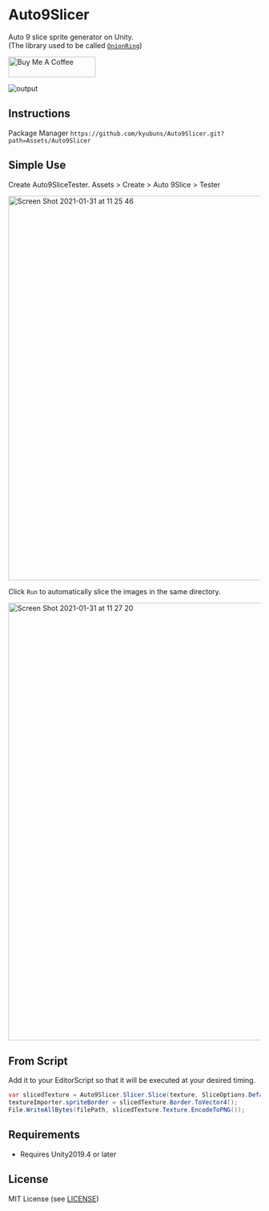 # Auto9Slicer
Auto 9 slice sprite generator on Unity.  
(The library used to be called [`OnionRing`](https://github.com/kyubuns/Auto9Slicer/tree/onionring))

<a href="https://www.buymeacoffee.com/kyubuns" target="_blank"><img src="https://cdn.buymeacoffee.com/buttons/default-orange.png" alt="Buy Me A Coffee" height="41" width="174"></a>

![output](https://user-images.githubusercontent.com/961165/106372768-5c612480-63b6-11eb-9ff8-04394f6bb70b.gif)

## Instructions

Package Manager `https://github.com/kyubuns/Auto9Slicer.git?path=Assets/Auto9Slicer`

## Simple Use

Create Auto9SliceTester. Assets > Create > Auto 9Slice > Tester

<img width="768" alt="Screen Shot 2021-01-31 at 11 25 46" src="https://user-images.githubusercontent.com/961165/106372836-135da000-63b7-11eb-85ad-d5fc9e6ee655.png">

Click `Run` to automatically slice the images in the same directory.

<img width="874" alt="Screen Shot 2021-01-31 at 11 27 20" src="https://user-images.githubusercontent.com/961165/106372854-4e5fd380-63b7-11eb-9b48-25105fc02edf.png">

## From Script

Add it to your EditorScript so that it will be executed at your desired timing.

```csharp
var slicedTexture = Auto9Slicer.Slicer.Slice(texture, SliceOptions.Default);
textureImporter.spriteBorder = slicedTexture.Border.ToVector4();
File.WriteAllBytes(filePath, slicedTexture.Texture.EncodeToPNG());
```

## Requirements

- Requires Unity2019.4 or later

## License

MIT License (see [LICENSE](LICENSE))
